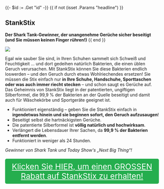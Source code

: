 {{- $id := .Get "id" -}}
{{ if not (isset .Params "headline") }}
## StankStix

**Der Shark Tank-Gewinner, der unangenehme Gerüche sicher beseitigt (und Sie müssen keinen Finger rühren!)**
{{ end }}

[![](/list/stank-stix-title.jpg)](https://t.gadgetadvisers.com/click/{{$id}})

Egal wie sauber Sie sind, in Ihren Schuhen sammelt sich Schweiß und Feuchtigkeit  ... und dort gedeihen natürlich Bakterien, die einen üblen Geruch verursachen. Mit StankStix können Sie diese Bakterien endlich loswerden – und den Geruch durch etwas Wohlriechendes ersetzen! Sie müssen die Stix einfach nur **in Ihre Schuhe, Handschuhe, Sporttaschen oder was auch immer riecht stecken** – und schon saugt es Gerüche auf. Das Geheimnis von StankStix liegt in der patentierten, ungiftigen Silberformel, die 99,9 % der Bakterien an der Quelle beseitigt und damit auch für Wäschekörbe und Sportgeräte geeignet ist.

- Funktioniert eigenständig – geben Sie die StankStix einfach in **irgendetwas hinein und sie beginnen sofort, den Geruch aufzusaugen**!
- Beseitigt selbst die hartnäckigsten Gerüche.
- Die patentierte Silberformel ist **völlig natürlich und hochwirksam**.
- Verlängert die Lebensdauer Ihrer Sachen, da **99,9 % der Bakterien entfernt werden**.
- Funktioniert in weniger als 24 Stunden.

*Gewinner von Shark Tank und Today Show's „Next Big Thing“!*

<a href="(https://t.gadgetadvisers.com/click/{{$id}})" style="color: white;">
   <div style="text-align:center;background-color:#25ae4e;margin-bottom:20px;margin-top:20px;width: 100%;-webkit-border-radius: 5px;">
      <div style="color: white; padding: 10px;font-size: 26px;">
      Klicken Sie HIER, um einen GROSSEN Rabatt auf StankStix zu erhalten!
      </div>
   </div>
</a>